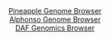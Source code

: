 <div id="Pineapple_Genome_Browser" align="center">
  <a href="https://igv.org/app/?sessionURL=blob:zZNbb5swGIb_i6VWm0Q4FghI1ZTm1KSHSEkJW6sKOWDAK9jUNjk0yn_f12rTbjqpudg0iQv8yeD3fXjYozURknKGQmTrlqtbFtKQLPlmgeumIre4JhKFOa4k0ZAgORGEpQSFe5RjqXA0v4YnS6UaGRoGVU2nxqzgunR0XOMXzvBG6imvjT6vKrziAisupHEh8JobtFh3NmSFm0aHsx3dNTKssIGrpuRMcqMhrEg28L7k1ygpCOM1Seq2UvQtQAJ5IGOm5_hLL1700pRIeUV2k.y8dzXpLZ1hdD_2.vfR7DKOvPh0QQuGVSvIucum8XA8ffYH86wmJ_bFZDB.UjfDUblpzBNncDrcNlQQeW75VtcJLN_xAA1lGdn.T63hokc2H0dfHbx8YdfT_j30ppO7XLpx2d6MWlievdvdRwcNVTxtwQaUlsIPLVNzTE9zba_zemt1NdMMgJDgFIUPjxpSAqdPsP1hj9SuAWeQJM_tmz4a4iIjAoWdwDR9Kwhs98w_M4PAOmh71Irq7.EdRfPAN.2ebXtJTisFQmeJZI3UMWP6Os314uVInpN.mVsn9uhuKQflHBDGMz6W28trrr57_egPPDUEx799Rij7kVT_xL6PBNHV6ljlvvEZff3H1NNut.Bb.6YbXMz73tIuZzAdvouoC4WPw5NzUWMF.2ECy5_WrbGgmCkYrKmkK1pRtYuBJN.g0LIdkBelvOJgIxLF6pOpmZrlmp9_S.ocHg8_AA--">Pineapple Genome Browser</a>
</div>
<div id="Alphonso_Genome_Browser" align="center">
  <a href="https://igv.org/app/?sessionURL=blob:zZRda9swFIb_i6BlA8eW7DiuDWW4adKk6TaakJqmFCPbsqNGlhxJcZqG_PepZWM3HTQXGwNfSAd9vOfRg_egJVJRwUEEXBv5NkLAAmoptjNcN4x8wzVRICoxU8QCkpREEp4TEO1BiZXG8.mN2bnUulGR41DddGrMK2Erz8Y1fhEcb5Wdi9rpC8ZwJiTWQirnQuJWOLRqO1uS4aaxzd2e7TsF1tjBrFkKroTTEF6lW3Ne.quUVoSLmqT1hmn6FiA1eUzGwi7xlziZxXlOlJqQ3bg4jyfj.M4bzBdXvf5i_n2UzHvJ6YxWHOuNJOc1ivt.sn4ZJd2m1_86YZdXTX8RrKrV4MS7PB08N1QSdY4CdOaFKHBDA4bygjz_Tz2bjx7Zt9qtYNAfX9.duMPyyafZUgzD8CwYi8X0_r3OPQgOFmAi3xgTQL6UQYSg5cGe5bu9zusQnVkQvvKRgoLo4dECWuJ8ZZY_7IHeNcYXoMh686aOBYQsiARRJ4QwQGHo.t2gC8MQHaw92Ej29.AO59MwgG7sur20pEwbmYtU8UbZmHO7zUu7ejmSZuJmFyWa37OJbMnt2n2uDVZ0M3Cns.7tH2hawFz.9oSm1Y9k.ifmfSSIrbNjdeuO4NPVoKhO3Au2GpEsVh6PR9eNN7y8zt8F9PoHOg5OKWSNtVlvKmb607gWS4q5NoWWKppRRvUuMRzFFkTI9Yy4IBdMGBOBrLJP0IIW8uHn34J6h8fDDw--">Alphonso Genome Browser</a>
</div>


<div id="DAF_Genomics_Browser" align="center">
  <a href="https://igv.org/app/?sessionURL=blob:tZFra9swFIb_i2D9ZDuW7PgGYZil2bKUDeK5gZQSVPk4NrMlRZKXNiH_fcLrGOzCGHQgCYlzeV.d54y.gNKt4ChDxMNTD2PkIN2IY0F72cEH2oNGWU07DQ5SUIMCzgBlZ1RTbWi5vrGVjTFSZ5NJRWt3D1z0LdOeDjwqXS0G04BNdYlHe3oSnB61x0Rvkw2d0E42gmsxoYyB1q4_kcD3uyO1x_fYbmwJu37oTDuq7qwJa6zyamrdtryCx78Y.Q_KdrWv802Rj_UreFpWs3y1zG.D63L7NnqzLT..25TR5qpo95yaQcFszskh.dQtHvLFbTE_JCdYs7habvn78lUwv7p.lK0CPcMxToIUJ36ALg7qBBssAsQahTMcOjFJHBKG7vM1mEZ2Bkq0KLu7d5BRlH226XdnZJ6kBYU0HIaRmYOEqkChzE19P8ZpSqZhHPppii_OGQ2qe2GSi3Kdxj7JCYm8B9pb_brtxvFZoV.DL4Xxp852_yumUyzlzTra5ME2ZhWRPh5W3FRJwcVvMYXW_R._VQvVU2ND357PUGhn1Xrg5geV4HJ_.Qo-">DAF Genomics Browser</a>
</div>
